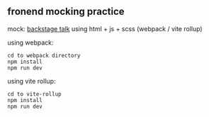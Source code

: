 ## fronend mocking practice
mock: [backstage talk](https://www.frontendpractice.com/projects/backstage-talks)
using html + js + scss (webpack / vite rollup)


using webpack: 
```
cd to webpack directory
npm install
npm run dev
```

using vite rollup:
```
cd to vite-rollup
npm install
npm run dev
```